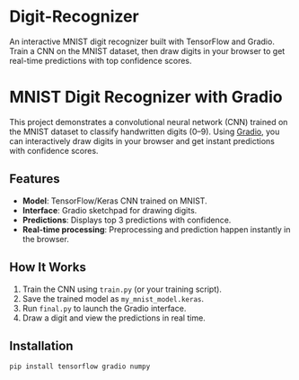 # Digit-Recognizer
An interactive MNIST digit recognizer built with TensorFlow and Gradio.  Train a CNN on the MNIST dataset, then draw digits in your browser to get real-time predictions with top confidence scores.

# MNIST Digit Recognizer with Gradio

This project demonstrates a convolutional neural network (CNN) trained on the MNIST dataset to classify handwritten digits (0–9). Using [Gradio](https://gradio.app/), you can interactively draw digits in your browser and get instant predictions with confidence scores.

## Features
- **Model**: TensorFlow/Keras CNN trained on MNIST.
- **Interface**: Gradio sketchpad for drawing digits.
- **Predictions**: Displays top 3 predictions with confidence.
- **Real-time processing**: Preprocessing and prediction happen instantly in the browser.

## How It Works
1. Train the CNN using `train.py` (or your training script).
2. Save the trained model as `my_mnist_model.keras`.
3. Run `final.py` to launch the Gradio interface.
4. Draw a digit and view the predictions in real time.

## Installation
```bash
pip install tensorflow gradio numpy
